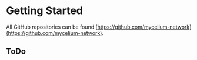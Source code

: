 # Getting Started

All GitHub repositories can be found [https://github.com/mycelium-network](https://github.com/mycelium-network).

## ToDo
